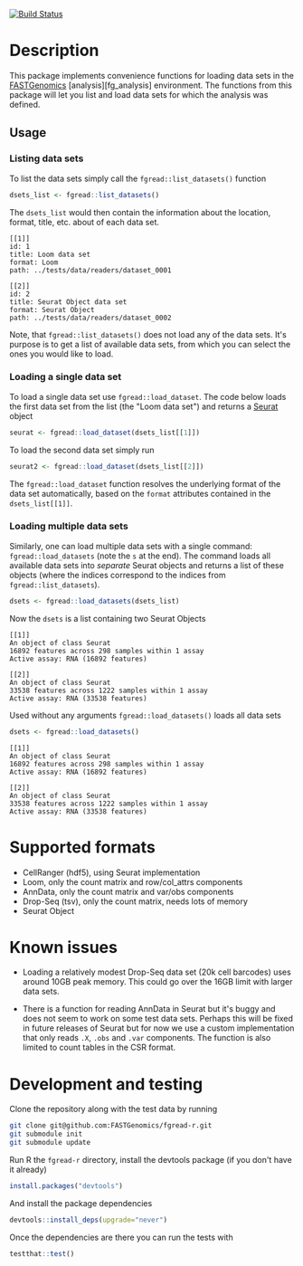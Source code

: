 [![Build Status](https://travis-ci.org/FASTGenomics/fgread-r.svg?branch=master)](https://fastgenomics.github.io/fgread-r/docs/)

# Description

This package implements convenience functions for loading data sets in the
[FASTGenomics][fg] [analysis][fg_analysis] environment.  The functions from this package
will let you list and load data sets for which the analysis was defined.

[fg]: https://beta.fastgenomics.org/webclient/
[fg]: https://beta.fastgenomics.org/webclient/searchPage/analyses

## Usage

### Listing data sets

To list the data sets simply call the `fgread::list_datasets()` function

``` R
dsets_list <- fgread::list_datasets()
```

The `dsets_list` would then contain the information about the location, format, title,
etc. about of each data set.

```
[[1]]
id: 1
title: Loom data set
format: Loom
path: ../tests/data/readers/dataset_0001

[[2]]
id: 2
title: Seurat Object data set
format: Seurat Object
path: ../tests/data/readers/dataset_0002
```

Note, that `fgread::list_datasets()` does not load any of the data sets.  It's purpose
is to get a list of available data sets, from which you can select the ones you would
like to load.

### Loading a single data set

To load a single data set use `fgread::load_dataset`.  The code below loads the first
data set from the list (the "Loom data set") and returns a [Seurat][seurat] object

``` R
seurat <- fgread::load_dataset(dsets_list[[1]])
```

To load the second data set simply run

``` R
seurat2 <- fgread::load_dataset(dsets_list[[2]])
```

The `fgread::load_dataset` function resolves the underlying format of the data set
automatically, based on the `format` attributes contained in the `dsets_list[[1]]`.

[seurat]: https://satijalab.org/seurat/

### Loading multiple data sets

Similarly, one can load multiple data sets with a single command:
`fgread::load_datasets` (note the `s` at the end).  The command loads all available data
sets into _separate_ Seurat objects and returns a list of these objects (where the
indices correspond to the indices from `fgread::list_datasets`).

``` R
dsets <- fgread::load_datasets(dsets_list)
```
Now the `dsets` is a list containing two Seurat Objects

```
[[1]]
An object of class Seurat
16892 features across 298 samples within 1 assay
Active assay: RNA (16892 features)

[[2]]
An object of class Seurat
33538 features across 1222 samples within 1 assay
Active assay: RNA (33538 features)
```

Used without any arguments `fgread::load_datasets()` loads all data sets

``` R
dsets <- fgread::load_datasets()
```


```
[[1]]
An object of class Seurat
16892 features across 298 samples within 1 assay
Active assay: RNA (16892 features)

[[2]]
An object of class Seurat
33538 features across 1222 samples within 1 assay
Active assay: RNA (33538 features)
```

# Supported formats

- CellRanger (hdf5), using Seurat implementation
- Loom, only the count matrix and row/col_attrs components
- AnnData, only the count matrix and var/obs components
- Drop-Seq (tsv), only the count matrix, needs lots of memory
- Seurat Object

# Known issues

- Loading a relatively modest Drop-Seq data set (20k cell barcodes) uses around 10GB
  peak memory.  This could go over the 16GB limit with larger data sets.

- There is a function for reading AnnData in Seurat but it's buggy and does not seem to
  work on some test data sets.  Perhaps this will be fixed in future releases of Seurat
  but for now we use a custom implementation that only reads `.X`, `.obs` and `.var`
  components.  The function is also limited to count tables in the CSR format.

# Development and testing

Clone the repository along with the test data by running

``` bash
git clone git@github.com:FASTGenomics/fgread-r.git
git submodule init
git submodule update
```

Run R the `fgread-r` directory, install the devtools package (if you don't have it already)

``` R
install.packages("devtools")
```

And install the package dependencies

``` R
devtools::install_deps(upgrade="never")
```

Once the dependencies are there you can run the tests with

``` R
testthat::test()
```
